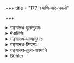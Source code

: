 +++
title = "177 न पाणि-पाद-चपलो"

+++

<details><summary>गङ्गानथ-मूलानुवादः</summary>

He shall not be fickle with his hands and feet, nor fickle with his eyes, nor crooked, nor fickle with his speech, nor harm others by deed or thought.—(177)
</details>

<details><summary>मेधातिथिः</summary>

**पाणिपादाभ्यां चपलः** । "तृतीया" (पाण् २.१.३०) इति योगविभागात् समासः । चापलं च हस्तेनानुपयुज्यमानस्यापि वस्तुनो ग्रहणापसारणे । परस्त्रीप्रेक्षणचित्रसंदर्शनादि **नेत्रचापलम्** । **परद्रोहार्थं कर्मबुद्धिश्** च न कर्तव्या ॥ ४.१७७ ॥
</details>

<details><summary>गङ्गानथ-भाष्यानुवादः</summary>

The compound in ‘*pāṇipādacapalaḥ*’ is the instrumental *Tatpuruṣa*, in accordance with Pāṇini’s Sūtra 2.1.30. The ‘fickleness’ of the hand would consist in the picking up or removing of useless things.

The ‘fickleness’ of the eye would consist in looking at other women, or at pictures, etc.

He shall not net or think in such a manner as would bring harm to others.—(177).
</details>

<details><summary>गङ्गानथ-टिप्पन्यः</summary>

This verse is quoted in *Parāśaramādhava* (Ācāra, p. 524), as setting forth an epitome of what one’s ‘duty’ is;—in *Vidhānapārijāta* (I., p. 695),—and again in II, p. 204, in connection with *tilaka* marks on the forehead;—in *Smṛtitattva* (II, p. 275) to the effect that even when living in foreign lands one should keep up the ways of his fathers;—in
*Hemādri* (Śrāddha, p. 1680);—in *Nityācārapradīpa* (p. 68), which says
that this refers to cases of optional alternatives only;—in
*Nṛsiṃhaprasāda* (Saṃskāra, p. 71a);—and in *Smṛticandrikā* (Saṃskāra,
p. 9) to the effect that family-custom is to be regarded as a guide in cases where there is a difference of opinion among the various scriptural texts.
</details>

<details><summary>गङ्गानथ-तुल्य-वाक्यानि</summary>

*Vaśiṣṭha* (6.38).—‘Ho shall not be fickle with his hands and feet, nor
with his eyes, nor with his limbs; such should be the conduct of the cultured.’

*Gautama* (1.50).—(See under 175, above.)
</details>

<details><summary>Bühler</summary>

177	Let him not be uselessly active with his hands and feet, or with his eyes, nor crooked (in his ways), nor talk idly, nor injure others by deeds or even think of it.
</details>
